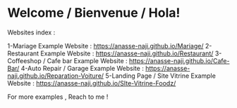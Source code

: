 # Welcome / Bienvenue / Hola!

Websites index :

1-Mariage Example Website : https://anasse-naji.github.io/Mariage/
2-Restaurant Example Website : https://anasse-naji.github.io/Restaurant/
3-Coffeeshop / Cafe bar Example Website : https://anasse-naji.github.io/Cafe-Bar/
4-Auto Repair / Garage Example Website : https://anasse-naji.github.io/Reparation-Voiture/
5-Landing Page / Site Vitrine Example Website : https://anasse-naji.github.io/SIte-Vitrine-Foodz/

For more examples , Reach to me ! 
